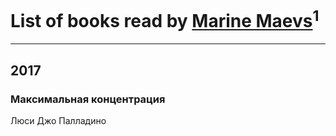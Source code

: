 # List of books read by [Marine Maevs](https://www.facebook.com/app_scoped_user_id/301311796988465/)<sup>1</sup>
---

## 2017

### Максимальная концентрация
Люси Джо Палладино



